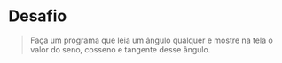 # Desafio

> Faça um programa que leia um ângulo qualquer e mostre na tela o valor do seno, cosseno e tangente desse ângulo.